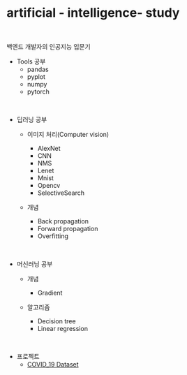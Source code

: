 # artificial - intelligence- study

<br>

백엔드 개발자의 인공지능 입문기


- Tools 공부
  - pandas
  - pyplot
  - numpy
  - pytorch

<br>

- 딥러닝 공부
  - 이미지 처리(Computer vision)
    - AlexNet
    - CNN
    - NMS
    - Lenet
    - Mnist
    - Opencv
    - SelectiveSearch
  
  - 개념
    - Back propagation
    - Forward propagation
    - Overfitting
  
<br>

- 머신러닝 공부
  - 개념
    - Gradient
  
  - 알고리즘
    - Decision tree
    - Linear regression
    
<br>
  
- 프로젝트
  - [COVID_19 Dataset](https://www.kaggle.com/datasets/meirnizri/covid19-dataset/code)
  
  
  
<br>
